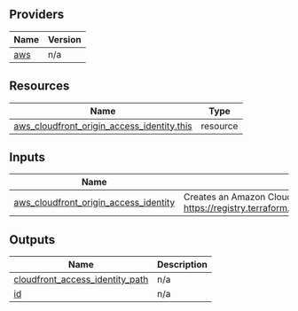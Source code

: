<!-- BEGIN_TF_DOCS -->


## Providers

| Name | Version |
|------|---------|
| <a name="provider_aws"></a> [aws](#provider\_aws) | n/a |

## Resources

| Name | Type |
|------|------|
| [aws_cloudfront_origin_access_identity.this](https://registry.terraform.io/providers/hashicorp/aws/latest/docs/resources/cloudfront_origin_access_identity) | resource |

## Inputs

| Name | Description | Type | Default | Required |
|------|-------------|------|---------|:--------:|
| <a name="input_aws_cloudfront_origin_access_identity"></a> [aws\_cloudfront\_origin\_access\_identity](#input\_aws\_cloudfront\_origin\_access\_identity) | Creates an Amazon CloudFront origin access identity. aws\_cloudfront\_origin\_access\_identity, see https://registry.terraform.io/providers/hashicorp/aws/latest/docs/resources/cloudfront_origin_access_identity | `any` | `null` | no |

## Outputs

| Name | Description |
|------|-------------|
| <a name="output_cloudfront_access_identity_path"></a> [cloudfront\_access\_identity\_path](#output\_cloudfront\_access\_identity\_path) | n/a |
| <a name="output_id"></a> [id](#output\_id) | n/a |
<!-- END_TF_DOCS -->